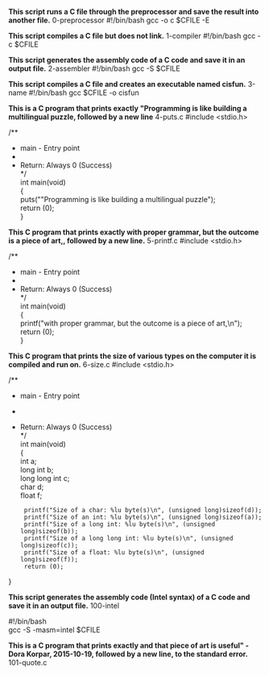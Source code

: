 **This script runs a C file through the preprocessor and save the result into another file.** 0-preprocessor
#!/bin/bash
gcc -o c $CFILE -E  

**This script compiles a C file but does not link.** 1-compiler
#!/bin/bash
gcc -c $CFILE

**This script generates the assembly code of a C code and save it in an output file.** 2-assembler
#!/bin/bash
gcc -S $CFILE

**This script compiles a C file and creates an executable named cisfun.** 3-name
#!/bin/bash 
gcc $CFILE -o cisfun

**This is a C program that prints exactly "Programming is like building a multilingual puzzle, followed by a new line** 4-puts.c
#include <stdio.h>                                                                                                                    
                                                                                                                                      
/**                                                                                                                                   
 * main - Entry point                                                                                                                 
 *                                                                                                                                    
 * Return: Always 0 (Success)                                                                                                         
*/                                                                                                                                    
int main(void)                                                                                                                        
{                                                                                                                                     
        puts("\"Programming is like building a multilingual puzzle");                                                                 
        return (0);                                                                                                                   
}     


**This C program that prints exactly with proper grammar, but the outcome is a piece of art,, followed by a new line.** 5-printf.c
#include <stdio.h>                                                                                                                    
                                                                                                                                      
/**                                                                                                                                   
 * main - Entry point                                                                                                                 
 *                                                                                                                                    
 * Return: Always 0 (Success)                                                                                                         
 */                                                                                                                                   
int main(void)                                                                                                                        
{                                                                                                                                     
        printf("with proper grammar, but the outcome is a piece of art,\n");                                                          
        return (0);                                                                                                                   
}  


**This C program that prints the size of various types on the computer it is compiled and run on.** 6-size.c
#include <stdio.h>                                                                                                                    
                                                                                                                                      
/**                                                                                                                                   
 * main - Entry point                                                                                                                 
 *                                                                                                                                    
 * Return: Always 0 (Success)                                                                                                         
 */                                                                                                                                   
int main(void)                                                                                                                        
{                                                                                                                                     
        int a;                                                                                                                        
        long int b;                                                                                                                   
        long long int c;                                                                                                              
        char d;                                                                                                                       
        float f;                                                                                                                      
                                                                                                                                      
        printf("Size of a char: %lu byte(s)\n", (unsigned long)sizeof(d));                                                            
        printf("Size of an int: %lu byte(s)\n", (unsigned long)sizeof(a));                                                            
        printf("Size of a long int: %lu byte(s)\n", (unsigned long)sizeof(b));                                                        
        printf("Size of a long long int: %lu byte(s)\n", (unsigned long)sizeof(c));                                                   
        printf("Size of a float: %lu byte(s)\n", (unsigned long)sizeof(f));                                                           
        return (0);                                                                                                                   
}   


**This script generates the assembly code (Intel syntax) of a C code and save it in an output file.** 100-intel

#!/bin/bash                                                                                                                           
gcc -S -masm=intel $CFILE  

**This is a C program that prints exactly and that piece of art is useful" - Dora Korpar, 2015-10-19, followed by a new line, to the standard error.** 101-quote.c





















